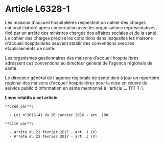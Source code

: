 # Article L6328-1

Les maisons d'accueil hospitalières respectent un cahier des charges national élaboré après concertation avec les
organisations représentatives, fixé par un arrêté des ministres chargés des affaires sociales et de la santé. Le cahier des
charges précise les conditions dans lesquelles les maisons d'accueil hospitalières peuvent établir des conventions avec les
établissements de santé. 

Les organismes gestionnaires des maisons d'accueil hospitalières adressent ces conventions au directeur général de l'agence
régionale de santé. 

Le directeur général de l'agence régionale de santé tient à jour un répertoire régional des maisons d'accueil hospitalières
pour la mise en œuvre du service public d'information en santé mentionné à l'article L. 1111-1-1.

**Liens relatifs à cet article**

	**Créé par**:

	  - Loi n°2016-41 du 26 janvier 2016 - art. 100

	**Cité par**:

	  - Arrêté du 21 février 2017 - art. 1 (V)
	  - Arrêté du 21 février 2017 - art. 3 (V)
